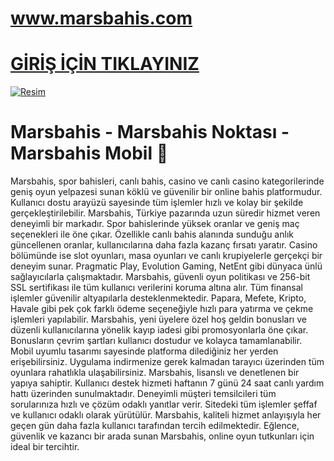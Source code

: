 #  <a href="https://mobile471marsbahis.com">www.marsbahis.com</a>
#  <a href="https://mobile471marsbahis.com">GİRİŞ İÇİN TIKLAYINIZ</a>

<meta charset="UTF-8">
    <meta name="viewport" content="width=device-width, initial-scale=1.0">
</head>
<body>
    <a href="https://mobile471marsbahis.com/" target="_blank">
        <img src="https://resmim.net/cdn/2025/05/12/NU1ZbT.jpg" alt="Resim" alt="Açıklama">
    </a>
</body>
</html>

# Marsbahis - Marsbahis Noktası - Marsbahis Mobil 💸
Marsbahis, spor bahisleri, canlı bahis, casino ve canlı casino kategorilerinde geniş oyun yelpazesi sunan köklü ve güvenilir bir online bahis platformudur. Kullanıcı dostu arayüzü sayesinde tüm işlemler hızlı ve kolay bir şekilde gerçekleştirilebilir. Marsbahis, Türkiye pazarında uzun süredir hizmet veren deneyimli bir markadır. Spor bahislerinde yüksek oranlar ve geniş maç seçenekleri ile öne çıkar. Özellikle canlı bahis alanında sunduğu anlık güncellenen oranlar, kullanıcılarına daha fazla kazanç fırsatı yaratır. Casino bölümünde ise slot oyunları, masa oyunları ve canlı krupiyelerle gerçekçi bir deneyim sunar. Pragmatic Play, Evolution Gaming, NetEnt gibi dünyaca ünlü sağlayıcılarla çalışmaktadır. Marsbahis, güvenli oyun politikası ve 256-bit SSL sertifikası ile tüm kullanıcı verilerini koruma altına alır. Tüm finansal işlemler güvenilir altyapılarla desteklenmektedir. Papara, Mefete, Kripto, Havale gibi pek çok farklı ödeme seçeneğiyle hızlı para yatırma ve çekme işlemleri yapılabilir. Marsbahis, yeni üyelere özel hoş geldin bonusları ve düzenli kullanıcılarına yönelik kayıp iadesi gibi promosyonlarla öne çıkar. Bonusların çevrim şartları kullanıcı dostudur ve kolayca tamamlanabilir. Mobil uyumlu tasarımı sayesinde platforma dilediğiniz her yerden erişebilirsiniz. Uygulama indirmenize gerek kalmadan tarayıcı üzerinden tüm oyunlara rahatlıkla ulaşabilirsiniz. Marsbahis, lisanslı ve denetlenen bir yapıya sahiptir. Kullanıcı destek hizmeti haftanın 7 günü 24 saat canlı yardım hattı üzerinden sunulmaktadır. Deneyimli müşteri temsilcileri tüm sorularınıza hızlı ve çözüm odaklı yanıtlar verir. Sitedeki tüm işlemler şeffaf ve kullanıcı odaklı olarak yürütülür. Marsbahis, kaliteli hizmet anlayışıyla her geçen gün daha fazla kullanıcı tarafından tercih edilmektedir. Eğlence, güvenlik ve kazancı bir arada sunan Marsbahis, online oyun tutkunları için ideal bir tercihtir.
